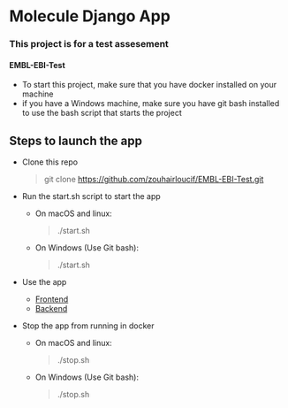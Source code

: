# Molecule Django App

### This project is for a test assesement
#### EMBL-EBI-Test

- To start this project, make sure that you have docker installed on your machine
- if you have a Windows machine, make sure you have git bash installed to use the bash script that starts the project

## Steps to launch the app

* Clone this repo
  > git clone https://github.com/zouhairloucif/EMBL-EBI-Test.git

* Run the start.sh script to start the app
  * On macOS and linux: 
    > ./start.sh
  * On Windows (Use Git bash):
    > ./start.sh

* Use the app
  * [Frontend](http://localhost:3000)
  * [Backend](http://localhost:8000)

* Stop the app from running in docker
  * On macOS and linux: 
    > ./stop.sh
  * On Windows (Use Git bash):
    > ./stop.sh